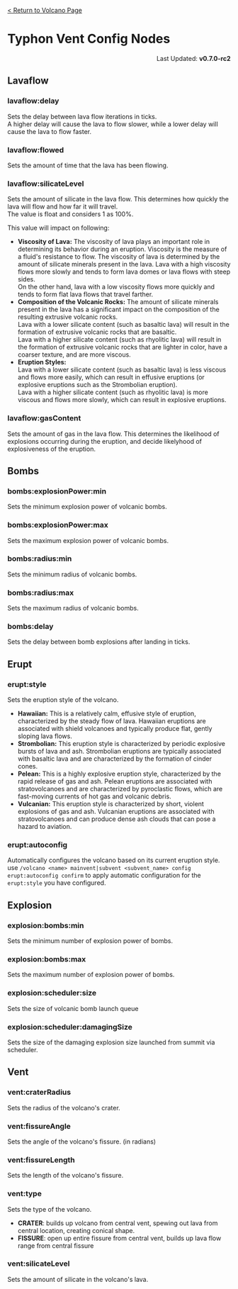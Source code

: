 [< Return to Volcano Page](index.md)

# Typhon Vent Config Nodes

<p align="right">Last Updated: <b>v0.7.0-rc2</b></p>

## Lavaflow

### lavaflow:delay
Sets the delay between lava flow iterations in ticks.    
A higher delay will cause the lava to flow slower, while a lower delay will cause the lava to flow faster.  

### lavaflow:flowed
Sets the amount of time that the lava has been flowing.

### lavaflow:silicateLevel
Sets the amount of silicate in the lava flow. This determines how quickly the lava will flow and how far it will travel.  
The value is float and considers 1 as 100%.  
  
This value will impact on following:  
* **Viscosity of Lava:**
  The viscosity of lava plays an important role in determining its behavior during an eruption. Viscosity is the measure of a fluid's resistance to flow. The viscosity of lava is determined by the amount of silicate minerals present in the lava. Lava with a high viscosity flows more slowly and tends to form lava domes or lava flows with steep sides.  
  On the other hand, lava with a low viscosity flows more quickly and tends to form flat lava flows that travel farther.
* **Composition of the Volcanic Rocks:**
  The amount of silicate minerals present in the lava has a significant impact on the composition of the resulting extrusive volcanic rocks.  
  Lava with a lower silicate content (such as basaltic lava) will result in the formation of extrusive volcanic rocks that are basaltic.  
  Lava with a higher silicate content (such as rhyolitic lava) will result in the formation of extrusive volcanic rocks that are lighter in color, have a coarser texture, and are more viscous.
* **Eruption Styles:**  
  Lava with a lower silicate content (such as basaltic lava) is less viscous and flows more easily, which can result in effusive eruptions (or explosive eruptions such as the Strombolian eruption).  
  Lava with a higher silicate content (such as rhyolitic lava) is more viscous and flows more slowly, which can result in explosive eruptions. 

### lavaflow:gasContent
Sets the amount of gas in the lava flow. This determines the likelihood of explosions occurring during the eruption, and decide likelyhood of explosiveness of the eruption.

## Bombs

### bombs:explosionPower:min
Sets the minimum explosion power of volcanic bombs.

### bombs:explosionPower:max
Sets the maximum explosion power of volcanic bombs.

### bombs:radius:min
Sets the minimum radius of volcanic bombs.

### bombs:radius:max
Sets the maximum radius of volcanic bombs.

### bombs:delay
Sets the delay between bomb explosions after landing in ticks.

## Erupt

### erupt:style
Sets the eruption style of the volcano.
- **Hawaiian:** This is a relatively calm, effusive style of eruption, characterized by the steady flow of lava. Hawaiian eruptions are associated with shield volcanoes and typically produce flat, gently sloping lava flows.
- **Strombolian:** This eruption style is characterized by periodic explosive bursts of lava and ash. Strombolian eruptions are typically associated with basaltic lava and are characterized by the formation of cinder cones.
- **Pelean:** This is a highly explosive eruption style, characterized by the rapid release of gas and ash. Pelean eruptions are associated with stratovolcanoes and are characterized by pyroclastic flows, which are fast-moving currents of hot gas and volcanic debris.
- **Vulcanian:** This eruption style is characterized by short, violent explosions of gas and ash. Vulcanian eruptions are associated with stratovolcanoes and can produce dense ash clouds that can pose a hazard to aviation.

### erupt:autoconfig
Automatically configures the volcano based on its current eruption style.  
use `/volcano <name> mainvent|subvent <subvent_name> config erupt:autoconfig confirm` to apply automatic configuration for the `erupt:style` you have configured.  

## Explosion

### explosion:bombs:min
Sets the minimum number of explosion power of bombs.

### explosion:bombs:max
Sets the maximum number of explosion power of bombs.

### explosion:scheduler:size
Sets the size of volcanic bomb launch queue

### explosion:scheduler:damagingSize
Sets the size of the damaging explosion size launched from summit via scheduler.

## Vent
### vent:craterRadius
Sets the radius of the volcano's crater.

### vent:fissureAngle
Sets the angle of the volcano's fissure. (in radians)

### vent:fissureLength
Sets the length of the volcano's fissure.

### vent:type
Sets the type of the volcano.

- **CRATER**: builds up volcano from central vent, spewing out lava from central location, creating conical shape.
- **FISSURE**: open up entire fissure from central vent, builds up lava flow range from central fissure


### vent:silicateLevel
Sets the amount of silicate in the volcano's lava.
